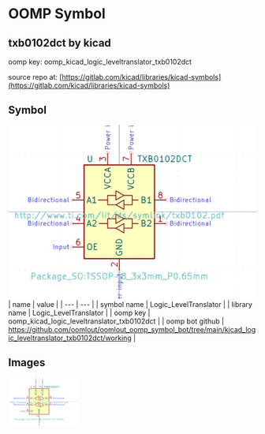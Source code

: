 # OOMP Symbol  
## txb0102dct  by kicad  
  
oomp key: oomp_kicad_logic_leveltranslator_txb0102dct  
  
source repo at: [https://gitlab.com/kicad/libraries/kicad-symbols](https://gitlab.com/kicad/libraries/kicad-symbols)  
## Symbol  
  
[![working.png](working_600.png)](working.png)  
| name | value | 
| --- | --- | 
| symbol name | Logic_LevelTranslator | 
| library name | Logic_LevelTranslator | 
| oomp key | oomp_kicad_logic_leveltranslator_txb0102dct | 
| oomp bot github | https://github.com/oomlout/oomlout_oomp_symbol_bot/tree/main/kicad_logic_leveltranslator_txb0102dct/working | 
## Images  
  
[![working.png](working_140.png)](working.png)  
